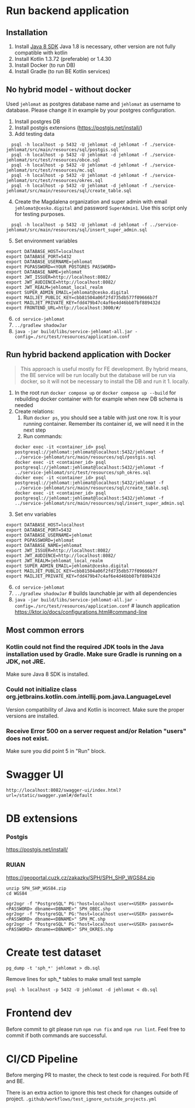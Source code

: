# Run backend application

## Installation

1. Install [Java 8 SDK](https://www.oracle.com/java/technologies/downloads/#java8) Java 1.8 is necessary, other version are not fully compatible with kotlin
2. Install Kotlin 1.3.72 (preferable) or 1.4.30
3. Install Docker (to run DB)
4. Install Gradle (to run BE Kotlin services)

## No hybrid model - without docker

Used `jehlomat` as postgres database name and `jehlomat` as username to database. 
Please change it in example by your postgres configuration. 

1) Install postgres DB
2) Install postgis extensions (https://postgis.net/install/)
3) Add testing data

```shell
  psql -h localhost -p 5432 -U jehlomat -d jehlomat -f ./service-jehlomat/src/main/resources/sql/postgis.sql
  psql -h localhost -p 5432 -U jehlomat -d jehlomat -f ./service-jehlomat/src/test/resources/obce.sql
  psql -h localhost -p 5432 -U jehlomat -d jehlomat -f ./service-jehlomat/src/test/resources/mc.sql
  psql -h localhost -p 5432 -U jehlomat -d jehlomat -f ./service-jehlomat/src/test/resources/okres.sql
  psql -h localhost -p 5432 -U jehlomat -d jehlomat -f ./service-jehlomat/src/main/resources/sql/create_table.sql
```

4) Create the Magdalena organization and super admin with email `jehlomat@cesko.digital` and password `SuperAdmin1`. Use this script only for testing purposes.
```shell
  psql -h localhost -p 5432 -U jehlomat -d jehlomat -f ../service-jehlomat/src/main/resources/sql/insert_super_admin.sql
```
5) Set environment variables
```shell
export DATABASE_HOST=localhost
export DATABASE_PORT=5432
export DATABASE_USERNAME=jehlomat
export PGPASSWORD=<YOUR POSTGRES PASSWORD>
export DATABASE_NAME=jehlomat
export JWT_ISSUER=http://localhost:8082/
export JWT_AUDIENCE=http://localhost:8082/
export JWT_REALM=jehlomat_local_realm
export SUPER_ADMIN_EMAIL=jehlomat@cesko.digital
export MAILJET_PUBLIC_KEY=cbb81504a06f2fd735db577f09666b7f
export MAILJET_PRIVATE_KEY=fdd479b47c4af6e4d46bb07bf889432d
export FRONTEND_URL=http://localhost:3000/#/
```
6) `cd service-jehlomat` 
7) `../gradlew shadowJar` 
8) `java -jar build/libs/service-jehlomat-all.jar -config=./src/test/resources/application.conf`


## Run hybrid backend application with Docker

> This approach is useful mostly for FE development. By hybrid means, the BE service will be run locally but the database will be run via docker, so it will not be necessary to install the DB and run it 1. locally.

1. In the root run `docker compose up` or `docker compose up --build` for rebuilding docker container with for example when new DB schema is needed
2. Create relations:
    1. Run `docker ps`, you should see a table with just one row. It is your running container. Remember its container id, we will need it in the next step
    2. Run commands:
    ```shell
    docker exec -it <container_id> psql postgresql://jehlomat:jehlomat@localhost:5432/jehlomat -f ../service-jehlomat/src/main/resources/sql/postgis.sql
    docker exec -it <container_id> psql postgresql://jehlomat:jehlomat@localhost:5432/jehlomat -f ../service-jehlomat/src/test/resources/sph_okres.sql
    docker exec -it <container_id> psql postgresql://jehlomat:jehlomat@localhost:5432/jehlomat -f ../service-jehlomat/src/main/resources/sql/create_table.sql
    docker exec -it <container_id> psql postgresql://jehlomat:jehlomat@localhost:5432/jehlomat -f ../service-jehlomat/src/main/resources/sql/insert_super_admin.sql
    ```
3. Set env variables
```shell
export DATABASE_HOST=localhost
export DATABASE_PORT=5432
export DATABASE_USERNAME=jehlomat
export PGPASSWORD=jehlomat
export DATABASE_NAME=jehlomat
export JWT_ISSUER=http://localhost:8082/
export JWT_AUDIENCE=http://localhost:8082/
export JWT_REALM=jehlomat_local_realm
export SUPER_ADMIN_EMAIL=jehlomat@cesko.digital
export MAILJET_PUBLIC_KEY=cbb81504a06f2fd735db577f09666b7f
export MAILJET_PRIVATE_KEY=fdd479b47c4af6e4d46bb07bf889432d
```
6. `cd service-jehlomat`
7. `../gradlew shadowJar`  # builds launchable jar with all dependencies
8. `java -jar build/libs/service-jehlomat-all.jar -config=./src/test/resources/application.conf`  # launch application https://ktor.io/docs/configurations.html#command-line

## Most common errors

### Kotlin could not find the required JDK tools in the Java installation  used by Gradle. Make sure Gradle is running on a JDK, not JRE.

Make sure Java 8 SDK is installed.

### Could not initialize class org.jetbrains.kotlin.com.intellij.pom.java.LanguageLevel

Version compatibility of Java and Kotlin is incorrect. Make sure the proper versions are installed.

### Receive Error 500 on a server request and/or Relation "users" does not exist.

Make sure you did point 5 in "Run" block.

# Swagger UI

```
http://localhost:8082/swagger-ui/index.html?url=/static/swagger.yaml#/default
```

# DB extensions

### Postgis
https://postgis.net/install/

### RUIAN

https://geoportal.cuzk.cz/zakazky/SPH/SPH_SHP_WGS84.zip

```shell
unzip SPH_SHP_WGS84.zip
cd WGS84

ogr2ogr -f "PostgreSQL" PG:"host=localhost user=<USER> password=<PASSWORD> dbname=<DBNAME>" SPH_OBEC.shp
ogr2ogr -f "PostgreSQL" PG:"host=localhost user=<USER> password=<PASSWORD> dbname=<DBNAME>" SPH_MC.shp
ogr2ogr -f "PostgreSQL" PG:"host=localhost user=<USER> password=<PASSWORD> dbname=<DBNAME>" SPH_OKRES.shp
```

# Create test dataset

```shell
pg_dump -t 'sph_*' jehlomat > db.sql
```

Remove lines for sph_* tables to make small test sample

```shell
psql -h localhost -p 5432 -U jehlomat -d jehlomat < db.sql
```

# Frontend dev

Before commit to git please run `npm run fix` and `npm run lint`. Feel free to commit if both commands are successful.

# CI/CD Pipeline

Before merging PR to master, the check to test code is required. For both FE and BE.

There is an extra action to ignore this test check for changes outside of project. `.github/workflows/test_ignore_outside_projects.yml`
